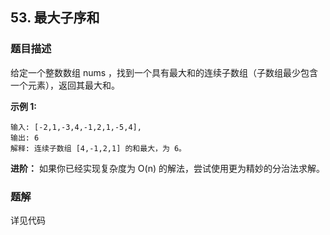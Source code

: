 ## 53. 最大子序和

### 题目描述
给定一个整数数组 nums ，找到一个具有最大和的连续子数组（子数组最少包含一个元素），返回其最大和。

**示例 1:**

```
输入: [-2,1,-3,4,-1,2,1,-5,4],
输出: 6
解释: 连续子数组 [4,-1,2,1] 的和最大，为 6。
```

**进阶：**
如果你已经实现复杂度为 O(n) 的解法，尝试使用更为精妙的分治法求解。

### 题解

详见代码